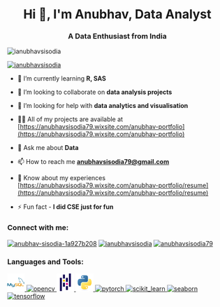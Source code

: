 <h1 align="center">Hi 👋, I'm Anubhav, Data Analyst </h1>
<h3 align="center">A Data Enthusiast from India</h3>

<p align="left"> <img src="https://komarev.com/ghpvc/?username=ianubhavsisodia&label=Profile%20views&color=0e75b6&style=flat" alt="ianubhavsisodia" /> </p>

<p align="left"> <a href="https://github.com/ryo-ma/github-profile-trophy"><img src="https://github-profile-trophy.vercel.app/?username=ianubhavsisodia" alt="ianubhavsisodia" /></a> </p>

- 🌱 I’m currently learning **R, SAS**

- 👯 I’m looking to collaborate on **data analysis projects**

- 🤝 I’m looking for help with **data analytics and visualisation**

- 👨‍💻 All of my projects are available at [https://anubhavsisodia79.wixsite.com/anubhav-portfolio](https://anubhavsisodia79.wixsite.com/anubhav-portfolio)

- 💬 Ask me about **Data**

- 📫 How to reach me **anubhavsisodia79@gmail.com**

- 📄 Know about my experiences [https://anubhavsisodia79.wixsite.com/anubhav-portfolio/resume](https://anubhavsisodia79.wixsite.com/anubhav-portfolio/resume)

- ⚡ Fun fact - **I did CSE just for fun**

<h3 align="left">Connect with me:</h3>
<p align="left">
<a href="https://linkedin.com/in/anubhav-sisodia-1a927b208" target="blank"><img align="center" src="https://raw.githubusercontent.com/rahuldkjain/github-profile-readme-generator/master/src/images/icons/Social/linked-in-alt.svg" alt="anubhav-sisodia-1a927b208" height="30" width="40" /></a>
<a href="https://instagram.com/ianubhavsisodia" target="blank"><img align="center" src="https://raw.githubusercontent.com/rahuldkjain/github-profile-readme-generator/master/src/images/icons/Social/instagram.svg" alt="ianubhavsisodia" height="30" width="40" /></a>
<a href="https://www.hackerrank.com/anubhavsisodia79" target="blank"><img align="center" src="https://raw.githubusercontent.com/rahuldkjain/github-profile-readme-generator/master/src/images/icons/Social/hackerrank.svg" alt="anubhavsisodia79" height="30" width="40" /></a>
</p>

<h3 align="left">Languages and Tools:</h3>
<p align="left"> <a href="https://www.mysql.com/" target="_blank" rel="noreferrer"> <img src="https://raw.githubusercontent.com/devicons/devicon/master/icons/mysql/mysql-original-wordmark.svg" alt="mysql" width="40" height="40"/> </a> <a href="https://opencv.org/" target="_blank" rel="noreferrer"> <img src="https://www.vectorlogo.zone/logos/opencv/opencv-icon.svg" alt="opencv" width="40" height="40"/> </a> <a href="https://pandas.pydata.org/" target="_blank" rel="noreferrer"> <img src="https://raw.githubusercontent.com/devicons/devicon/2ae2a900d2f041da66e950e4d48052658d850630/icons/pandas/pandas-original.svg" alt="pandas" width="40" height="40"/> </a> <a href="https://www.python.org" target="_blank" rel="noreferrer"> <img src="https://raw.githubusercontent.com/devicons/devicon/master/icons/python/python-original.svg" alt="python" width="40" height="40"/> </a> <a href="https://pytorch.org/" target="_blank" rel="noreferrer"> <img src="https://www.vectorlogo.zone/logos/pytorch/pytorch-icon.svg" alt="pytorch" width="40" height="40"/> </a> <a href="https://scikit-learn.org/" target="_blank" rel="noreferrer"> <img src="https://upload.wikimedia.org/wikipedia/commons/0/05/Scikit_learn_logo_small.svg" alt="scikit_learn" width="40" height="40"/> </a> <a href="https://seaborn.pydata.org/" target="_blank" rel="noreferrer"> <img src="https://seaborn.pydata.org/_images/logo-mark-lightbg.svg" alt="seaborn" width="40" height="40"/> </a> <a href="https://www.tensorflow.org" target="_blank" rel="noreferrer"> <img src="https://www.vectorlogo.zone/logos/tensorflow/tensorflow-icon.svg" alt="tensorflow" width="40" height="40"/> </a> </p>


